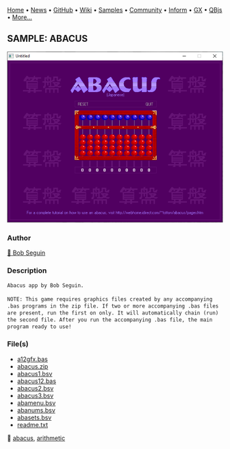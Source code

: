 [Home](https://qb64.com) • [News](../../news.md) • [GitHub](https://github.com/QB64Official/qb64) • [Wiki](https://github.com/QB64Official/qb64/wiki) • [Samples](../../samples.md) • [Community](../../community.md) • [Inform](../../inform.md) • [GX](../../gx.md) • [QBjs](../../qbjs.md) • [More...](../../more.md)

## SAMPLE: ABACUS

![screenshot.png](img/screenshot.png)

### Author

[🐝 Bob Seguin](../bob-seguin.md) 

### Description

```text
Abacus app by Bob Seguin.

NOTE: This game requires graphics files created by any accompanying .bas programs in the zip file. If two or more accompanying .bas files are present, run the first on only. It will automatically chain (run) the second file. After you run the accompanying .bas file, the main program ready to use!
```

### File(s)

* [a12gfx.bas](src/a12gfx.bas)
* [abacus.zip](src/abacus.zip)
* [abacus1.bsv](src/abacus1.bsv)
* [abacus12.bas](src/abacus12.bas)
* [abacus2.bsv](src/abacus2.bsv)
* [abacus3.bsv](src/abacus3.bsv)
* [abamenu.bsv](src/abamenu.bsv)
* [abanums.bsv](src/abanums.bsv)
* [abasets.bsv](src/abasets.bsv)
* [readme.txt](src/readme.txt)

🔗 [abacus](../abacus.md), [arithmetic](../arithmetic.md)

